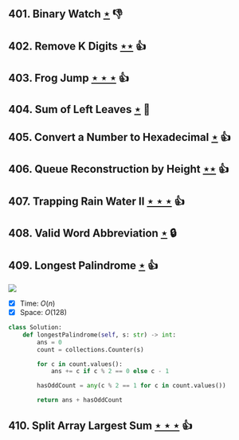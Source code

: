 ## 401. Binary Watch [$\star$](https://leetcode.com/problems/binary-watch) :thumbsdown:

## 402. Remove K Digits [$\star\star$](https://leetcode.com/problems/remove-k-digits) :thumbsup:

## 403. Frog Jump [$\star\star\star$](https://leetcode.com/problems/frog-jump) :thumbsup:

## 404. Sum of Left Leaves [$\star$](https://leetcode.com/problems/sum-of-left-leaves) :muscle:

## 405. Convert a Number to Hexadecimal [$\star$](https://leetcode.com/problems/convert-a-number-to-hexadecimal) :thumbsup:

## 406. Queue Reconstruction by Height [$\star\star$](https://leetcode.com/problems/queue-reconstruction-by-height) :thumbsup:

## 407. Trapping Rain Water II [$\star\star\star$](https://leetcode.com/problems/trapping-rain-water-ii) :thumbsup:

## 408. Valid Word Abbreviation [$\star$](https://leetcode.com/problems/valid-word-abbreviation) 🔒

## 409. Longest Palindrome [$\star$](https://leetcode.com/problems/longest-palindrome) :thumbsup:

![](https://img.shields.io/badge/-Hash%20Table-7BA23F.svg?style=flat-square)

- [x] Time: $O(n)$
- [x] Space: $O(128)$

```python
class Solution:
    def longestPalindrome(self, s: str) -> int:
        ans = 0
        count = collections.Counter(s)

        for c in count.values():
            ans += c if c % 2 == 0 else c - 1

        hasOddCount = any(c % 2 == 1 for c in count.values())

        return ans + hasOddCount
```

## 410. Split Array Largest Sum [$\star\star\star$](https://leetcode.com/problems/split-array-largest-sum) :thumbsup:
